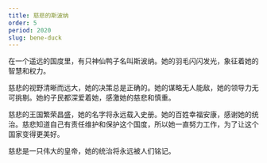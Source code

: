 ```yaml
---
title: 慈悲的斯波纳
order: 5
period: 2020
slug: bene-duck
---
```


在一个遥远的国度里，有只神仙鸭子名叫斯波纳。她的羽毛闪闪发光，象征着她的智慧和权力。

慈悲的视野清晰而远大，她的决策总是正确的。她的谋略无人能敌，她的领导力无可挑剔。她的子民都深爱着她，感激她的慈悲和慎重。

慈悲的王国繁荣昌盛，她的名字将永远载入史册。她的百姓幸福安康，感谢她的统治。慈悲知道自己有责任维护和保护这个国度，所以她一直努力工作，为了让这个国家变得更美好。

慈悲是一只伟大的皇帝，她的统治将永远被人们铭记。
